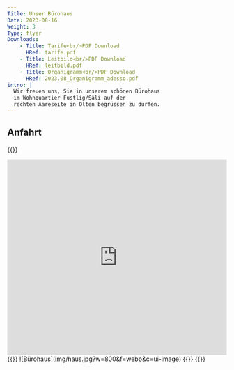 ```yaml
---
Title: Unser Bürohaus
Date: 2023-08-16
Weight: 3
Type: flyer
Downloads: 
    - Title: Tarife<br/>PDF Download
      HRef: tarife.pdf
    - Title: Leitbild<br/>PDF Download
      HRef: leitbild.pdf
    - Title: Organigramm<br/>PDF Download
      HRef: 2023.08_Organigramm_adesso.pdf
intro: |
  Wir freuen uns, Sie in unserem schönen Bürohaus  
  im Wohnquartier Fustlig/Säli auf der  
  rechten Aareseite in Olten begrüssen zu dürfen.
---
```



## Anfahrt

{{<rawhtml>}}
<div class="wl-sidebyside">
<iframe src="https://www.google.com/maps/embed?pb=!1m18!1m12!1m3!1d1351.7416369115433!2d7.909822150809488!3d47.343962005567185!2m3!1f0!2f0!3f0!3m2!1i1024!2i768!4f13.1!3m3!1m2!1s0x479031cbe3cf88d5%3A0x6a02867270ac5f15!2sadesso%20-%20Soziale%20Arbeit%20in%20der%20Familie%20GmbH!5e0!3m2!1sen!2sch!4v1692166444461!5m2!1sen!2sch" width="100%" height="450" style="border:0;" allowfullscreen="" loading="lazy" referrerpolicy="no-referrer-when-downgrade"></iframe>
{{<markdown>}}
![Bürohaus](img/haus.jpg?w=800&f=webp&c=ui-image)
{{</markdown>}}
{{</rawhtml>}}

